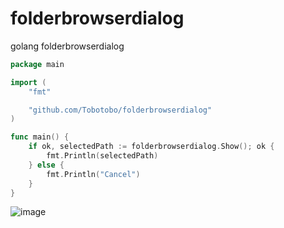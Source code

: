 # folderbrowserdialog
golang folderbrowserdialog

``` go
package main

import (
	"fmt"

	"github.com/Tobotobo/folderbrowserdialog"
)

func main() {
	if ok, selectedPath := folderbrowserdialog.Show(); ok {
		fmt.Println(selectedPath)
	} else {
		fmt.Println("Cancel")
	}
}
```
![image](https://user-images.githubusercontent.com/46508541/127917084-5ce39f24-1c48-4ced-a64b-c1d0856895f3.png)

